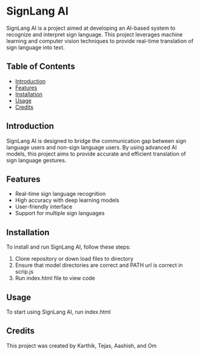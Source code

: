 # SignLang AI

SignLang AI is a project aimed at developing an AI-based system to recognize and interpret sign language. This project leverages machine learning and computer vision techniques to provide real-time translation of sign language into text.

## Table of Contents

- [Introduction](#introduction)
- [Features](#features)
- [Installation](#installation)
- [Usage](#usage)
- [Credits](#credits)
## Introduction

SignLang AI is designed to bridge the communication gap between sign language users and non-sign language users. By using advanced AI models, this project aims to provide accurate and efficient translation of sign language gestures.

## Features

- Real-time sign language recognition
- High accuracy with deep learning models
- User-friendly interface
- Support for multiple sign languages

## Installation

To install and run SignLang AI, follow these steps:

1. Clone repository or down load files to directory
2. Ensure that model directories are correct and PATH url is correct in scrip.js
3. Run index.html file to view code

## Usage

To start using SignLang AI, run index.html

## Credits

This project was created by Karthik, Tejas, Aashish, and Om
